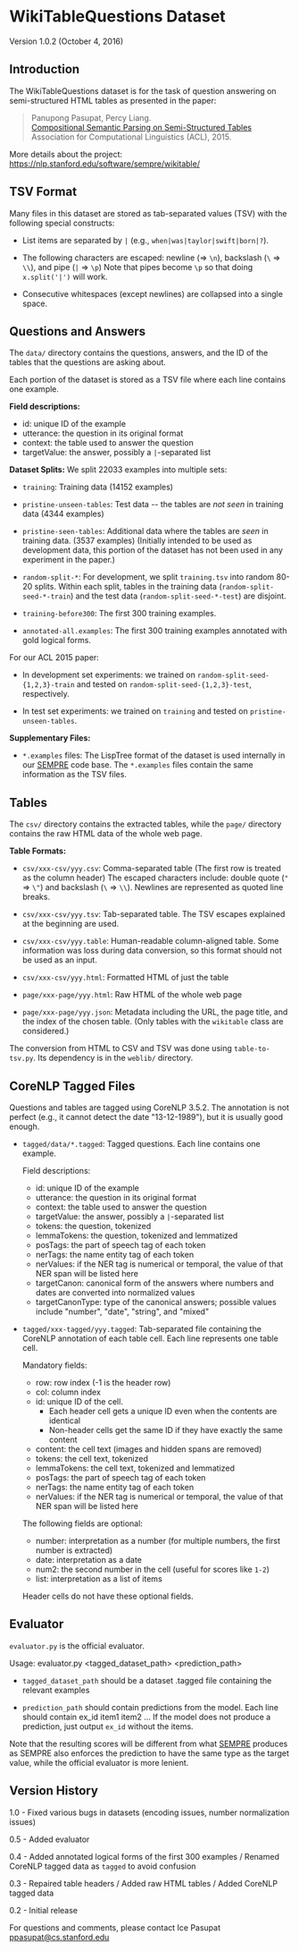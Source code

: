 WikiTableQuestions Dataset
==========================
Version 1.0.2 (October 4, 2016)

Introduction
------------

The WikiTableQuestions dataset is for the task of question answering on
semi-structured HTML tables as presented in the paper:

> Panupong Pasupat, Percy Liang.  
>   [Compositional Semantic Parsing on Semi-Structured Tables](https://arxiv.org/abs/1508.00305)  
>   Association for Computational Linguistics (ACL), 2015.

More details about the project: <https://nlp.stanford.edu/software/sempre/wikitable/>

TSV Format
----------

Many files in this dataset are stored as tab-separated values (TSV) with
the following special constructs:

- List items are separated by `|` (e.g., `when|was|taylor|swift|born|?`).

- The following characters are escaped:
  newline (=> `\n`), backslash (`\` => `\\`), and pipe (`|` => `\p`)
  Note that pipes become `\p` so that doing `x.split('|')` will work.

- Consecutive whitespaces (except newlines) are collapsed into a single space.


Questions and Answers
---------------------

The `data/` directory contains the questions, answers, and the ID of the tables
that the questions are asking about.

Each portion of the dataset is stored as a TSV file where each line contains
one example.

**Field descriptions:**
- id:          unique ID of the example
- utterance:   the question in its original format
- context:     the table used to answer the question
- targetValue: the answer, possibly a `|`-separated list

**Dataset Splits:** We split 22033 examples into multiple sets:

- `training`:
  Training data (14152 examples)

- `pristine-unseen-tables`:
  Test data -- the tables are *not seen* in training data (4344 examples)

- `pristine-seen-tables`:
  Additional data where the tables are *seen* in training data. (3537 examples)
  (Initially intended to be used as development data, this portion of the
  dataset has not been used in any experiment in the paper.)

- `random-split-*`:
  For development, we split `training.tsv` into random 80-20 splits.
  Within each split, tables in the training data (`random-split-seed-*-train`)
  and the test data (`random-split-seed-*-test`) are disjoint.

- `training-before300`:
  The first 300 training examples.

- `annotated-all.examples`:
  The first 300 training examples annotated with gold logical forms.

For our ACL 2015 paper:

- In development set experiments:
  we trained on `random-split-seed-{1,2,3}-train`
  and tested on `random-split-seed-{1,2,3}-test`, respectively.

- In test set experiments:
  we trained on `training` and tested on `pristine-unseen-tables`.

**Supplementary Files:**

- `*.examples` files:
  The LispTree format of the dataset is used internally in our
  [SEMPRE](http://nlp.stanford.edu/software/sempre/) code base.
  The `*.examples` files contain the same information as the TSV files.

Tables
------

The `csv/` directory contains the extracted tables, while the `page/` directory
contains the raw HTML data of the whole web page.

**Table Formats:**

- `csv/xxx-csv/yyy.csv`:
  Comma-separated table (The first row is treated as the column header)
  The escaped characters include:
  double quote (`"` => `\"`) and backslash (`\` => `\\`).
  Newlines are represented as quoted line breaks.

- `csv/xxx-csv/yyy.tsv`:
  Tab-separated table. The TSV escapes explained at the beginning are used.

- `csv/xxx-csv/yyy.table`:
  Human-readable column-aligned table. Some information was loss during
  data conversion, so this format should not be used as an input.

- `csv/xxx-csv/yyy.html`:
  Formatted HTML of just the table

- `page/xxx-page/yyy.html`:
  Raw HTML of the whole web page

- `page/xxx-page/yyy.json`:
  Metadata including the URL, the page title, and the index of the chosen table.
  (Only tables with the `wikitable` class are considered.)

The conversion from HTML to CSV and TSV was done using `table-to-tsv.py`.
Its dependency is in the `weblib/` directory.

CoreNLP Tagged Files
--------------------
Questions and tables are tagged using CoreNLP 3.5.2.
The annotation is not perfect (e.g., it cannot detect the date "13-12-1989"),
but it is usually good enough.

- `tagged/data/*.tagged`:
  Tagged questions. Each line contains one example.

  Field descriptions:
  - id:          unique ID of the example
  - utterance:   the question in its original format
  - context:     the table used to answer the question
  - targetValue: the answer, possibly a `|`-separated list
  - tokens:      the question, tokenized
  - lemmaTokens: the question, tokenized and lemmatized
  - posTags:     the part of speech tag of each token
  - nerTags:     the name entity tag of each token
  - nerValues:   if the NER tag is numerical or temporal, the value of that
     NER span will be listed here
  - targetCanon: canonical form of the answers where numbers and dates
     are converted into normalized values
  - targetCanonType: type of the canonical answers; possible values include
     "number", "date", "string", and "mixed"

- `tagged/xxx-tagged/yyy.tagged`:
  Tab-separated file containing the CoreNLP annotation of each table cell.
  Each line represents one table cell.

  Mandatory fields:
  - row:         row index (-1 is the header row)
  - col:         column index
  - id:          unique ID of the cell.
    - Each header cell gets a unique ID even when the contents are identical
    - Non-header cells get the same ID if they have exactly the same content
  - content:     the cell text (images and hidden spans are removed)
  - tokens:      the cell text, tokenized
  - lemmaTokens: the cell text, tokenized and lemmatized
  - posTags:     the part of speech tag of each token
  - nerTags:     the name entity tag of each token
  - nerValues:   if the NER tag is numerical or temporal, the value of that
     NER span will be listed here

  The following fields are optional:
  - number:      interpretation as a number (for multiple numbers, the first
     number is extracted)
  - date:        interpretation as a date
  - num2:        the second number in the cell (useful for scores like `1-2`)
  - list:        interpretation as a list of items

  Header cells do not have these optional fields.

Evaluator
---------

`evaluator.py` is the official evaluator.

Usage:
    evaluator.py <tagged_dataset_path> <prediction_path>

- `tagged_dataset_path` should be a dataset .tagged file containing the
  relevant examples

- `prediction_path` should contain predictions from the model.
  Each line should contain
    ex_id <tab> item1 <tab> item2 <tab> ...
  If the model does not produce a prediction, just output `ex_id` without
  the items.

Note that the resulting scores will be different from what
[SEMPRE](https://github.com/percyliang/sempre/) produces as SEMPRE also
enforces the prediction to have the same type as the target value, while
the official evaluator is more lenient.

Version History
---------------

1.0 - Fixed various bugs in datasets
      (encoding issues, number normalization issues)

0.5 - Added evaluator

0.4 - Added annotated logical forms of the first 300 examples /
      Renamed CoreNLP tagged data as `tagged` to avoid confusion

0.3 - Repaired table headers /
      Added raw HTML tables /
      Added CoreNLP tagged data

0.2 - Initial release

For questions and comments, please contact Ice Pasupat <ppasupat@cs.stanford.edu>
